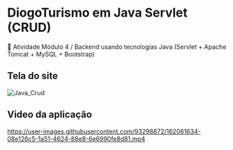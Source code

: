 # DiogoTurismo em Java Servlet (CRUD)
🔘 Atividade Módulo 4 / Backend usando tecnologias Java (Servlet + Apache Tomcat + MySQL + Bootstrap)


## Tela do site
![Java_Crud](https://user-images.githubusercontent.com/93298872/162061571-d6930986-bb65-4b2a-b64c-6cc42ed7d79f.gif)

## Video da aplicação
https://user-images.githubusercontent.com/93298872/162061634-08e126c5-1a51-4624-88e8-6e6990fe8d81.mp4
